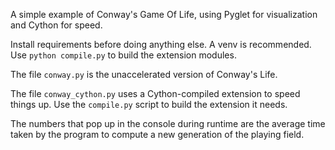 A simple example of Conway's Game Of Life, using Pyglet for visualization and Cython for speed.

Install requirements before doing anything else. A venv is recommended. Use `python compile.py` to build the extension modules.

The file `conway.py` is the unaccelerated version of Conway's Life.

The file `conway_cython.py` uses a Cython-compiled extension to speed things up. Use the `compile.py` script to build the extension it needs.

The numbers that pop up in the console during runtime are the average time taken by the program to compute a new generation of the playing field.